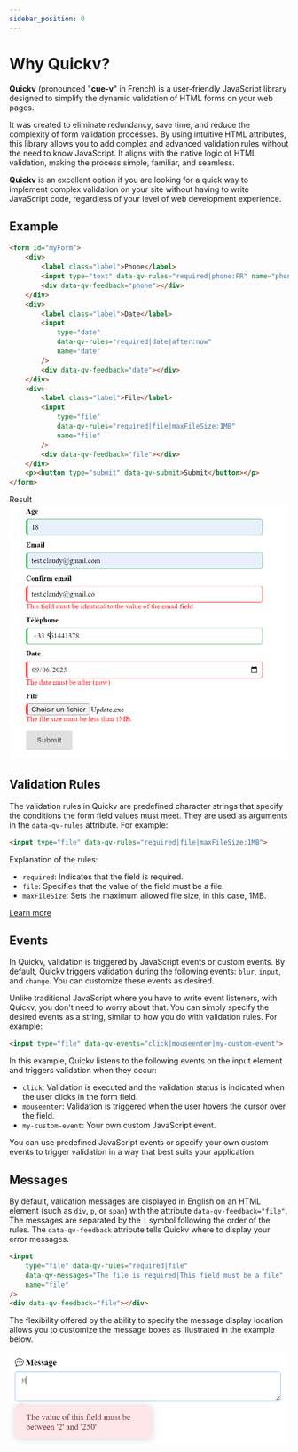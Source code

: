 ```yaml
---
sidebar_position: 0
---
```

# Why Quickv?

**Quickv** (pronounced "**cue-v**" in French) is a user-friendly JavaScript library designed to simplify the dynamic validation of HTML forms on your web pages.

It was created to eliminate redundancy, save time, and reduce the complexity of form validation processes. By using intuitive HTML attributes, this library allows you to add complex and advanced validation rules without the need to know JavaScript. It aligns with the native logic of HTML validation, making the process simple, familiar, and seamless.

**Quickv** is an excellent option if you are looking for a quick way to implement complex validation on your site without having to write JavaScript code, regardless of your level of web development experience.

## Example

```html
<form id="myForm">
    <div>
        <label class="label">Phone</label>
        <input type="text" data-qv-rules="required|phone:FR" name="phone" />
        <div data-qv-feedback="phone"></div>
    </div>
    <div>
        <label class="label">Date</label>
        <input
            type="date"
            data-qv-rules="required|date|after:now"
            name="date"
        />
        <div data-qv-feedback="date"></div>
    </div>
    <div>
        <label class="label">File</label>
        <input
            type="file"
            data-qv-rules="required|file|maxFileSize:1MB"
            name="file"
        />
        <div data-qv-feedback="file"></div>
    </div>
    <p><button type="submit" data-qv-submit>Submit</button></p>
</form>
```
 

Result
![Capture d'écran de la validation](./screenshot.PNG) 

## Validation Rules

The validation rules in Quickv are predefined character strings that specify the conditions the form field values must meet. They are used as arguments in the `data-qv-rules` attribute. For example:

```html
<input type="file" data-qv-rules="required|file|maxFileSize:1MB">
```

Explanation of the rules:
- `required`: Indicates that the field is required.
- `file`: Specifies that the value of the field must be a file.
- `maxFileSize`: Sets the maximum allowed file size, in this case, 1MB.

[Learn more](/docs/validation/rules/)

## Events

In Quickv, validation is triggered by JavaScript events or custom events. By default, Quickv triggers validation during the following events: `blur`, `input`, and `change`. You can customize these events as desired.

Unlike traditional JavaScript where you have to write event listeners, with Quickv, you don't need to worry about that. You can simply specify the desired events as a string, similar to how you do with validation rules. For example:

```html
<input type="file" data-qv-events="click|mouseenter|my-custom-event">
```

In this example, Quickv listens to the following events on the input element and triggers validation when they occur:
- `click`: Validation is executed and the validation status is indicated when the user clicks in the form field.
- `mouseenter`: Validation is triggered when the user hovers the cursor over the field.
- `my-custom-event`: Your own custom JavaScript event.

You can use predefined JavaScript events or specify your own custom events to trigger validation in a way that best suits your application.

## Messages

By default, validation messages are displayed in English on an HTML element (such as `div`, `p`, or `span`) with the attribute `data-qv-feedback="file"`. The messages are separated by the `|` symbol following the order of the rules. The `data-qv-feedback` attribute tells Quickv where to display your error messages.

```html
<input 
    type="file" data-qv-rules="required|file" 
    data-qv-messages="The file is required|This field must be a file"
    name="file"
/>
<div data-qv-feedback="file"></div>
```

The flexibility offered by the ability to specify the message display location allows you to customize the message boxes as illustrated in the example below.

![Screenshot of validation](./nice-error.PNG)